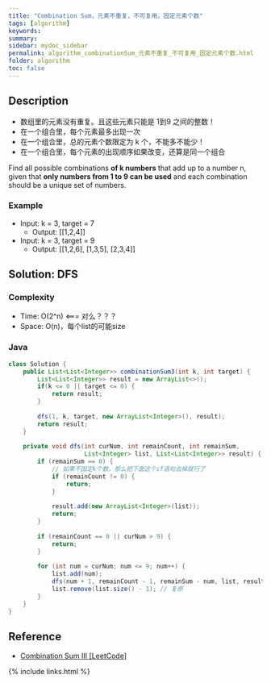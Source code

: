 ```yaml
---
title: "Combination Sum，元素不重复，不可复用，固定元素个数"
tags: [algorithm]
keywords:
summary:
sidebar: mydoc_sidebar
permalink: algorithm_combinationSum_元素不重复_不可复用_固定元素个数.html
folder: algorithm
toc: false
---
```


## Description
* 数组里的元素没有重复。且这些元素只能是 1到9 之间的整数！
* 在一个组合里，每个元素最多出现一次
* 在一个组合里，总的元素个数限定为 k 个，不能多不能少！
* 在一个组合里，每个元素的出现顺序如果改变，还算是同一个组合

Find all possible combinations **of k numbers** that add up to a number n, 
given that **only numbers from 1 to 9 can be used** and each combination should be a unique set of numbers.

### Example
* Input: k = 3, target = 7
  * Output: [[1,2,4]]
* Input: k = 3, target = 9
  * Output: [[1,2,6], [1,3,5], [2,3,4]]

## Solution: DFS

### Complexity
* Time: O(2^n) <=== 对么？？？
* Space: O(n)，每个list的可能size

### Java
```java
class Solution {
    public List<List<Integer>> combinationSum3(int k, int target) {
        List<List<Integer>> result = new ArrayList<>();
        if(k <= 0 || target <= 0) {
            return result;
        }
        
        dfs(1, k, target, new ArrayList<Integer>(), result);
        return result;
    }
    
    private void dfs(int curNum, int remainCount, int remainSum, 
                     List<Integer> list, List<List<Integer>> result) {
        if (remainSum == 0) {
            // 如果不固定k个数，那么把下面这个if语句去掉就行了
            if (remainCount != 0) {
                return;
            }
                
            result.add(new ArrayList<Integer>(list));
            return;
        }
        
        if (remainCount == 0 || curNum > 9) {
            return;
        }
        
        for (int num = curNum; num <= 9; num++) {
            list.add(num);
            dfs(num + 1, remainCount - 1, remainSum - num, list, result);
            list.remove(list.size() - 1); // 复原
        }
    }
}
```

## Reference
* [Combination Sum III [LeetCode]](https://discuss.leetcode.com/topic/37962/fast-easy-java-code-with-explanation)

{% include links.html %}
